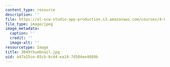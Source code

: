 ```yaml
---
content_type: resource
description: ''
file: https://ol-ocw-studio-app-production.s3.amazonaws.com/courses/4-614-religious-architecture-and-islamic-cultures-fall-2002/a47a15ce65cb6c44ea147d504ee4689b_3049thumbnail.jpg
file_type: image/jpeg
image_metadata:
  caption: ''
  credit: ''
  image-alt: ''
resourcetype: Image
title: 3049thumbnail.jpg
uid: a47a15ce-65cb-6c44-ea14-7d504ee4689b
---
```

